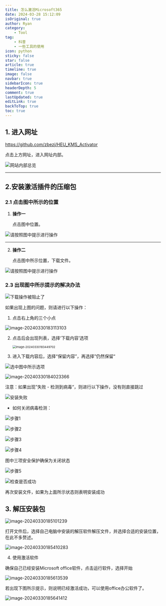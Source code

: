 ```yaml
---
title: 怎么激活Microsoft365
date: 2024-03-28 15:12:09
isOriginal: true
author: Ryan
category:
    - Tool
tag:
    - 科普
    - 一些工具的使用
icon: python
sticky: false
star: false
article: true
timeline: true
image: false
navbar: true
sidebarIcon: true
headerDepth: 5
comment: true
lastUpdated: true
editLink: true
backToTop: true
toc: true
---
```


## 1. 进入网址

https://github.com/zbezj/HEU_KMS_Activator

点击上方网址，进入网址内部。

![网站内部总览](./how-to-activate-office365.assets/image-20240329135103181.png)

---

## 2.安装激活插件的压缩包



### 2.1 点击图中所示的位置

1. **操作一**

    点击图中位置。

![请按照图中提示进行操作](./how-to-activate-office365.assets/image-20240329135257538.png)

---

2. **操作二**

    点击图中所示位置，下载文件。

![请按照图中提示进行操作](./how-to-activate-office365.assets/image-20240329135653140.png)

### 2.3 出现图中所示提示的解决办法

![下载操作被阻止了](./how-to-activate-office365.assets/image-20240330182633022.png)

如果出现上图的问题，则请进行以下操作：

1. 点击右上角的三个小点

![image-20240330183113103](./how-to-activate-office365.assets/image-20240330183113103.png)








2. 点击后会出现列表，选择‘下载内容’选项

    <img src="./how-to-activate-office365.assets/image-20240330183449702.png" alt="image-20240330183449702" style="zoom: 67%;" />







3. 进入下载内容后，选择“保留内容”，再选择”仍然保留“

![选中图中所示选项](./how-to-activate-office365.assets/image-20240330183832475.png)





![image-20240330184023366](./how-to-activate-office365.assets/image-20240330184023366.png)

注意：如果出现”失败 - 检测到病毒“，则进行以下操作，没有则直接跳过

![安装失败](./how-to-activate-office365.assets/image-20240330184319884.png)

- 如何关闭病毒检测：

![步骤1](./how-to-activate-office365.assets/image-20240330184420721.png)

![步骤2](./how-to-activate-office365.assets/image-20240330184621168.png)

![步骤3](./how-to-activate-office365.assets/image-20240330184721012.png)

![步骤4](./how-to-activate-office365.assets/image-20240330184836588.png)

图中三项安全保护确保为关闭状态

![步骤5](./how-to-activate-office365.assets/image-20240330184904902.png)

![检查是否成功](./how-to-activate-office365.assets/image-20240330184929130.png)

再次安装文件，如果为上面所示状态则表明安装成功

## 3. 解压安装包

![image-20240330185101239](./how-to-activate-office365.assets/image-20240330185101239.png)

打开文件后，选择自己电脑中安装的解压软件解压文件，并选择合适的安装位置，在此不多赘述。

![image-20240330185410283](./how-to-activate-office365.assets/image-20240330185410283.png)

4. 使用激活软件

确保自己已经安装Microsoft office软件，点击运行软件，选择开始

![image-20240330185613539](./how-to-activate-office365.assets/image-20240330185613539.png)



若出现下图所示提示，则说明已经激活成功，可以使用office办公软件了。

![image-20240330185641412](./how-to-activate-office365.assets/image-20240330185641412.png)
